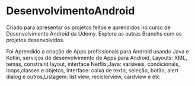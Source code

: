# DesenvolvimentoAndroid
Criado para apresentar os projetos feitos e aprendidos no curso de Desenvolvimento Android da Udemy. Explore as outras Branchs com os projetos desenvolvidos.

Foi Aprendido a criação de Apps profissionais para Android usando Java e Kotlin, serviços de desenvolvimento de Apps para Android, Layouts: XML, temas, constraint layout, interface Netflix,Java: variáveis, condicionais, loops,classes e objetos, Interface: caixa de texto, seleção, botão, alert dialog e outros,Listagem: list view, reciclerview, cardview e etc
